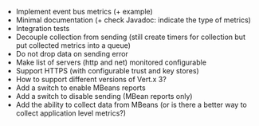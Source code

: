 * Implement event bus metrics (+ example)
* Minimal documentation (+ check Javadoc: indicate the type of metrics)
* Integration tests
* Decouple collection from sending (still create timers for collection but put collected metrics into a queue)
* Do not drop data on sending error
* Make list of servers (http and net) monitored configurable
* Support HTTPS (with configurable trust and key stores)
* How to support different versions of Vert.x 3?
* Add a switch to enable MBeans reports
* Add a switch to disable sending (MBean reports only)
* Add the ability to collect data from MBeans (or is there a better way to collect application level metrics?)

